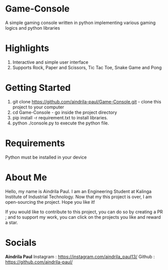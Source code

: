 # Game-Console
A simple gaming console written in python implementing various gaming logics and python libraries

# Highlights
1. Interactive and simple user interface
2. Supports Rock, Paper and Scissors, Tic Tac Toe, Snake Game and Pong

# Getting Started
1. git clone https://github.com/aindrila-paul/Game-Console.git - clone this project to your computer
2. cd Game-Console - go inside the project directory
3. pip install -r requirement.txt to install libraries.
4. python ./console.py to execute the python file.

# Requirements
Python must be installed in your device

# About Me
Hello, my name is Aindrila Paul. I am an Engineering Student at Kalinga Institute of Industrial Technology. Now that my this project is over, I am open-sourcing the project. Hope you like it!

If you would like to contribute to this project, you can do so by creating a PR ; and to support my work, you can click on the projects you like and reward a star.

# Socials
 __Aindrila Paul__
Instagram : https://instagram.com/aindrila_paul13/
Github : https://github.com/aindrila-paul/
